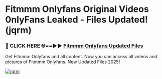 # Fitmmm Onlyfans Original Videos 0nlyFans Leaked - Files Updated! (jqrm)

<h3>🔴 CLICK HERE 🌐==►► <a href="https://tinyurl.com/ehrbuxhb" rel="nofollow">Fitmmm Onlyfans Updated Files</a></h3>

Get Fitmmm Onlyfans and all content. Now you can access all videos and pictures of Fitmmm Onlyfans. New Updated Files 2025!

[![jqrm](https://i.imgur.com/lVYEuWS.gif)](https://tinyurl.com/ehrbuxhb)
